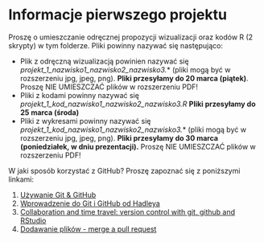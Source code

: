 # Informacje pierwszego projektu

Proszę o umieszczanie odręcznej propozycji wizualizacji oraz kodów R (2 skrypty) w tym folderze. Pliki powinny nazywać się następująco:

* Plik z odręczną wizualizacją powinien nazywać się *projekt_1_nazwisko1_nazwisko2_nazwisko3.** (pliki mogą być w rozszerzeniu jpg, jpeg, png). **Pliki przesyłamy do 20 marca (piątek)**. Proszę NIE UMIESZCZAĆ plików w rozszerzeniu PDF! 
* Pliki z kodami powinny nazywać się *projekt_1_kod_nazwisko1_nazwisko2_nazwisko3.R*  **Pliki przesyłamy do 25 marca (środa)**
* Pliki z wykresami powinny nazywać się *projekt_1_kod_nazwisko1_nazwisko2_nazwisko3.** (pliki mogą być w rozszerzeniu jpg, jpeg, png). **Pliki przesyłamy do 30 marca (poniedziałek, w dniu prezentacji).** Proszę NIE UMIESZCZAĆ plików w rozszerzeniu PDF!

W jaki sposób korzystać z GitHub? Proszę zapoznać się z poniższymi linkami:

1. [Używanie Git & GitHub](http://pl.discovermeteor.com/chapters/github/)
2. [Wprowadzenie do Git i GitHub od Hadleya](http://r-pkgs.had.co.nz/git.html)
3. [Collaboration and time travel: version control with git, github and RStudio ](https://vimeo.com/119403805)
4. [Dodawanie plików - merge a pull request](https://help.github.com/articles/merging-a-pull-request/)

